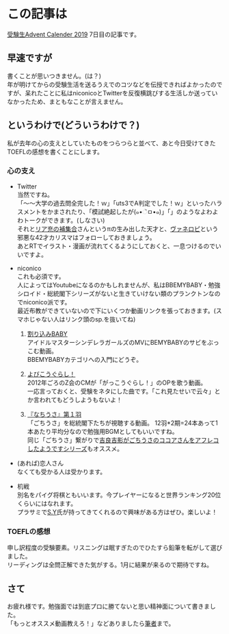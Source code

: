 # この記事は
[受験生Advent Calender 2019](https://adventar.org/calendars/3972) 7日目の記事です。

## 早速ですが
書くことが思いつきません。(は？)  
年が明けてからの受験生活を送るうえでのコツなどを伝授できればよかったのですが、呆れたことに私はniconicoとTwitterを反復横跳びする生活しか送っていなかったため、まともなことが言えません。

## というわけで(どういうわけで？)
私が去年の心の支えとしていたものをつらつらと並べて、あと今日受けてきたTOEFLの感想を書くことにします。

### 心の支え
- Twitter  
当然ですね。  
「～～大学の過去問全完した！ｗ」「uts3でA判定でした！ｗ」といったハラスメントをかまされたり、「模試絶起したが(๑•ૅㅁ•๑)」「」のようなよわよわトークができます。(しなさい)  
それと[リア充の補集合](https://twitter.com/complement_real)さんというπの生み出した天才と、[ヴァネロピ](https://twitter.com/vane11ope)という邪悪な42才カリスマはフォローしておきましょう。  
あとRTでイラスト・漫画が流れてくるようにしておくと、一息つけるのでいいですよ。

- niconico  
これも必須です。  
人によってはYoutubeになるのかもしれませんが、私はBBEMYBABY・勉強シロイド・総統閣下シリーズがないと生きていけない類のプランクトンなのでniconico派です。  
最近布教ができていないので下にいくつか動画リンクを張っておきます。(スマホじゃない人はリンク頭のsp.を抜いてね)  
    1. [割り込みBABY](https://sp.nicovideo.jp/watch/sm29478723)  
    アイドルマスターシンデレラガールズのMVにBEMYBABYのサビをぶっこむ動画。  
    BBEMYBABYカテゴリへの入門にどうぞ。

    2. [よびこうぐらし！](https://sp.nicovideo.jp/watch/sm26679206)  
    2012年ごろのZ会のCMが「がっこうぐらし！」のOPを歌う動画。  
    一応言っておくと、受験をネタにした曲です。「これ見たせいで云々」とか言われてもどうしようもないよ！

    3. [『なちうさ』第１羽](https://sp.nicovideo.jp/watch/sm23343452)  
    「ごちうさ」を総統閣下たちが視聴する動画。
    12羽\*2期=24本あって1本あたり平均分なので勉強用BGMとしてもいいですね。  
    同じ「ごちうさ」繋がりで[吉良吉影がごちうさのココアさんをアフレコしたようですシリーズ](https://sp.nicovideo.jp/mylist/62458669)もオススメ。

- (あれば)恋人さん  
なくても受かる人は受かります。

- 机戦  
別名をパイグ将棋ともいいます。今プレイヤーになると世界ランキング20位くらいにはなれます。  
プラサミで[S.Y](https://twitter.com/s_y15)氏が持ってきてくれるので興味がある方はぜひ。楽しいよ！

### TOEFLの感想
申し訳程度の受験要素。リスニングは眠すぎたのでひたすら鉛筆を転がして選びました。  
リーディングは全問正解できた気がする。1月に結果が来るので期待ですね。

## さて
お疲れ様です。勉強面では到底プロに勝てないと思い精神面について書きました。  
「もっとオススメ動画教えろ！」などありましたら[筆者](https://twitter.com/shinji_jetter)まで。

